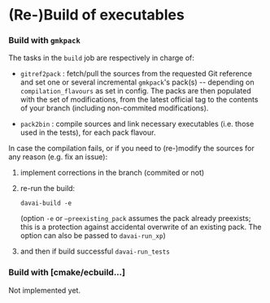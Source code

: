 # (Re-)Build of executables

### Build with `gmkpack`

The tasks in the `build` job are respectively in charge of:

- `gitref2pack` : fetch/pull the sources from the requested Git reference and set one or several incremental `gmkpack`'s pack(s) -- depending on `compilation_flavours` as set in config. The packs are then populated with the set of modifications, from the latest official tag to the contents of your branch (including non-commited modifications).

- `pack2bin` : compile sources and link necessary executables (i.e. those used in the tests), for each pack flavour.

In case the compilation fails, or if you need to (re-)modify the sources for any reason (e.g. fix an issue):

1. implement corrections in the branch (commited or not)

2. re-run the build: 

   ```
   davai-build -e
   ```
   (option `-e` or `–preexisting_pack` assumes the pack already preexists; this is a protection against accidental overwrite of an existing pack. The option can also be passed to `davai-run_xp`)

3. and then if build successful `davai-run_tests`

### Build with \[cmake/ecbuild\...\]

Not implemented yet.

